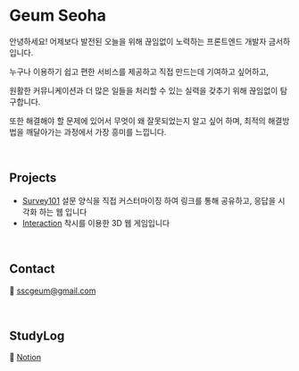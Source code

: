 # Geum Seoha

안녕하세요! 어제보다 발전된 오늘을 위해 끊임없이 노력하는 프론트엔드 개발자 금서하 입니다.

누구나 이용하기 쉽고 편한 서비스를 제공하고 직접 만드는데 기여하고 싶어하고, 

원활한 커뮤니케이션과 더 많은 일들을 처리할 수 있는 실력을 갖추기 위해 끊임없이 탐구합니다.

또한 해결해야 할 문제에 있어서 무엇이 왜 잘못되었는지 알고 싶어 하며, 최적의 해결방법을 깨달아가는 과정에서 가장 흥미를 느낍니다.

<br>

## Projects

- [Survey101](https://github.com/seohag/survey101-client) 설문 양식을 직접 커스터마이징 하여 링크를 통해 공유하고, 응답을 시각화 하는 웹 입니다
- [Interaction](https://github.com/howinteraction/interaction) 착시를 이용한 3D 웹 게임입니다

<br>

## Contact

📧 sscgeum@gmail.com

<br>

## StudyLog

📖 [Notion](https://www.notion.so/2f229a89a44e4c06a88954a3fa7d3c34)



